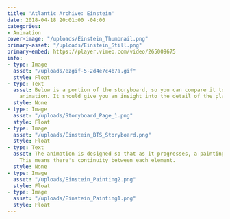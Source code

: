 ```yaml
---
title: 'Atlantic Archive: Einstein'
date: 2018-04-18 20:01:00 -04:00
categories:
- Animation
cover-image: "/uploads/Einstein_Thumbnail.png"
primary-asset: "/uploads/Einstein_Still.png"
primary-embed: https://player.vimeo.com/video/265009675
info:
- type: Image
  asset: "/uploads/ezgif-5-2d4e7c4b7a.gif"
  style: Float
- type: Text
  asset: Below is a portion of the storyboard, so you can compare it to the final
    animation. It should give you an insight into the detail of the planning process.
  style: None
- type: Image
  asset: "/uploads/Storyboard_Page_1.png"
  style: Float
- type: Image
  asset: "/uploads/Einstein_BTS_Storyboard.png"
  style: Float
- type: Text
  asset: The animation is designed so that as it progresses, a painting is assembled.
    This means there's continuity between each element.
  style: None
- type: Image
  asset: "/uploads/Einstein_Painting2.png"
  style: Float
- type: Image
  asset: "/uploads/Einstein_Painting1.png"
  style: Float
---
```


